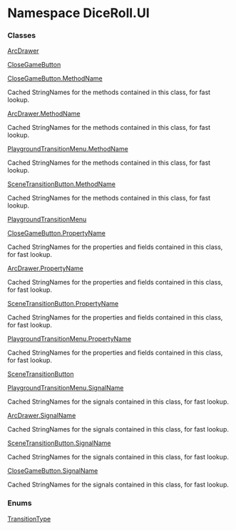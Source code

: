 # <a id="DiceRoll_UI"></a> Namespace DiceRoll.UI

### Classes

 [ArcDrawer](DiceRoll.UI.ArcDrawer.md)

 [CloseGameButton](DiceRoll.UI.CloseGameButton.md)

 [CloseGameButton.MethodName](DiceRoll.UI.CloseGameButton.MethodName.md)

Cached StringNames for the methods contained in this class, for fast lookup.

 [ArcDrawer.MethodName](DiceRoll.UI.ArcDrawer.MethodName.md)

Cached StringNames for the methods contained in this class, for fast lookup.

 [PlaygroundTransitionMenu.MethodName](DiceRoll.UI.PlaygroundTransitionMenu.MethodName.md)

Cached StringNames for the methods contained in this class, for fast lookup.

 [SceneTransitionButton.MethodName](DiceRoll.UI.SceneTransitionButton.MethodName.md)

Cached StringNames for the methods contained in this class, for fast lookup.

 [PlaygroundTransitionMenu](DiceRoll.UI.PlaygroundTransitionMenu.md)

 [CloseGameButton.PropertyName](DiceRoll.UI.CloseGameButton.PropertyName.md)

Cached StringNames for the properties and fields contained in this class, for fast lookup.

 [ArcDrawer.PropertyName](DiceRoll.UI.ArcDrawer.PropertyName.md)

Cached StringNames for the properties and fields contained in this class, for fast lookup.

 [SceneTransitionButton.PropertyName](DiceRoll.UI.SceneTransitionButton.PropertyName.md)

Cached StringNames for the properties and fields contained in this class, for fast lookup.

 [PlaygroundTransitionMenu.PropertyName](DiceRoll.UI.PlaygroundTransitionMenu.PropertyName.md)

Cached StringNames for the properties and fields contained in this class, for fast lookup.

 [SceneTransitionButton](DiceRoll.UI.SceneTransitionButton.md)

 [PlaygroundTransitionMenu.SignalName](DiceRoll.UI.PlaygroundTransitionMenu.SignalName.md)

Cached StringNames for the signals contained in this class, for fast lookup.

 [ArcDrawer.SignalName](DiceRoll.UI.ArcDrawer.SignalName.md)

Cached StringNames for the signals contained in this class, for fast lookup.

 [SceneTransitionButton.SignalName](DiceRoll.UI.SceneTransitionButton.SignalName.md)

Cached StringNames for the signals contained in this class, for fast lookup.

 [CloseGameButton.SignalName](DiceRoll.UI.CloseGameButton.SignalName.md)

Cached StringNames for the signals contained in this class, for fast lookup.

### Enums

 [TransitionType](DiceRoll.UI.TransitionType.md)

